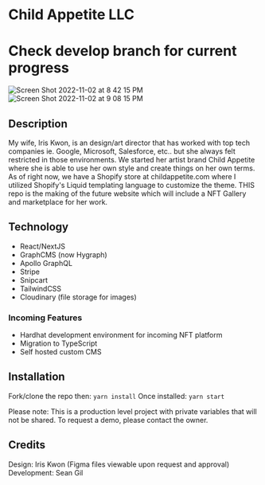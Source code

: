 # Child Appetite LLC 

# Check develop branch for current progress

![Screen Shot 2022-11-02 at 8 42 15 PM](https://user-images.githubusercontent.com/77409500/199645758-86d9818a-3577-4179-aa11-20237f83f1d8.png)
![Screen Shot 2022-11-02 at 9 08 15 PM](https://user-images.githubusercontent.com/77409500/199645831-e69f1272-7c7f-458d-9b91-e0f2d1d728e2.png)



## Description

My wife, Iris Kwon, is an design/art director that has worked with top tech companies ie. Google, Microsoft, Salesforce, etc.. but she always felt restricted in those environments. We started her artist brand Child Appetite where she is able to use her own style and create things on her own terms. As of right now, we have a Shopify store at childappetite.com where I utilized Shopify's Liquid templating language to customize the theme. THIS repo is the making of the future website which will include a NFT Gallery and marketplace for her work.

## Technology
- React/NextJS
- GraphCMS (now Hygraph)
- Apollo GraphQL
- Stripe
- Snipcart
- TailwindCSS
- Cloudinary (file storage for images)

### Incoming Features
- Hardhat development environment for incoming NFT platform
- Migration to TypeScript
- Self hosted custom CMS

## Installation

Fork/clone the repo then:
`yarn install`
Once installed:
`yarn start`

Please note: This is a production level project with private variables that will not be shared. To request a demo, please contact the owner.

## Credits

Design: Iris Kwon (Figma files viewable upon request and approval)
Development: Sean Gil
